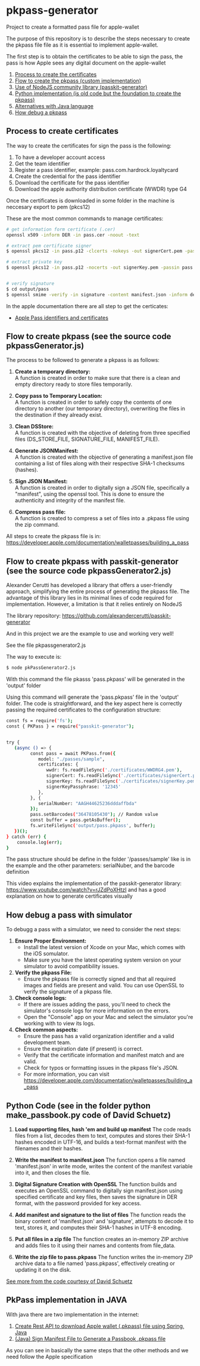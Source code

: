 # pkpass-generator
Project to create a formatted pass file for apple-wallet

The purpose of this repository is to describe the steps necessary to create the pkpass file
file as it is essential to implement apple-wallet.

The first step is to obtain the certificates to be able to sign the pass, the pass is how
Apple sees any digital document on the apple-wallet

1. [Process to create the certificates](#process-to-create-certificates)
2. [Flow to create the pkpass (custom implementation)](#flow-to-create-pkpass-see-the-source-code-pkpassgeneratorjs)
3. [Use of NodeJS community library (passkit-generator)](#flow-to-create-pkpass-with-passkit-generator-see-the-source-code-pkpassgenerator2js)
4. [Python implementation (is old code but the foundation to create the pkpass)](#python-code-see-in-the-folder-python-make_passbookpy-code-of-david-schuetz)
5. [Alternatives with Java language](#pkpass-implementation-in-java)
6. [How debug a pkpass](#how-debug-a-pass-with-simulator)


## Process to create certificates

The way to create the certificates for sign the pass is the following:

1. To have a developer account access
2. Get the team identifier
3. Register a pass identifier, example: pass.com.hardrock.loyaltycard
4. Create the credential for the pass identifier
5. Download the certificate for the pass identifier 
6. Download the apple authority distribution certificate (WWDR) type G4

Once the certificates is downloaded in some folder in the machine is neccesary export to pem (pkcs12)

These are the most common commands to manage certificates:

```bash
# get information form certificate (.cer)
openssl x509 -inform DER -in pass.cer -noout -text

# extract pem certificate signer 
$ openssl pkcs12 -in pass.p12 -clcerts -nokeys -out signerCert.pem -passin pass:12345 -info -legacy

# extract private key
$ openssl pkcs12 -in pass.p12 -nocerts -out signerKey.pem -passin pass:12345 -passout pass:12345 -info -legacy


# verify signature
$ cd output/pass
$ openssl smime -verify -in signature -content manifest.json -inform der -noverify
```

In the apple documentation there are all step to get the certicates:

- [Apple Pass identifiers and certificates](https://developer.apple.com/help/account/configure-app-capabilities/create-wallet-identifiers-and-certificates)


## Flow to create pkpass (see the source code pkpassGenerator.js)

The process to be followed to generate a pkpass is as follows:

1. **Create a temporary directory:**  
   A function is created in order to make sure that there is a clean and empty directory ready to store files temporarily.

2. **Copy pass to Temporary Location:**  
   A function is created in order to safely copy the contents of one directory to another (our temporary directory), overwriting the files in the destination if they already exist.

3. **Clean DSStore:**  
   A function is created with the objective of deleting from three specified files (DS_STORE_FILE, SIGNATURE_FILE, MANIFEST_FILE).

4. **Generate JSONManifest:**  
   A function is created with the objective of generating a manifest.json file containing a list of files along with their respective SHA-1 checksums (hashes).

5. **Sign JSON Manifest:**  
   A function is created in order to digitally sign a JSON file, specifically a "manifest", using the openssl tool. This is done to ensure the authenticity and integrity of the manifest file.

6. **Compress pass file:**  
   A function is created to compress a set of files into a .pkpass file using the zip command. 


All steps to create the pkpass file is in: https://developer.apple.com/documentation/walletpasses/building_a_pass


## Flow to create pkpass with passkit-generator (see the source code pkpassGenerator2.js)

Alexander Cerutti has developed a library that offers a user-friendly approach, simplifying the entire process of generating the pkpass file. The advantage of this library lies in its minimal lines of code required for implementation. However, a limitation is that it relies entirely on NodeJS

The library repository:
https://github.com/alexandercerutti/passkit-generator

And in this project we are the example to use and working very well!

See the file pkpassgenerator2.js

The way to execute is:

```bash
$ node pkPassGenerator2.js
```

With this command the file pkasss 'pass.pkpass' will be generated in the 'output' folder

Using this command will generate the 'pass.pkpass' file in the 'output' folder. The code is straightforward, and the key aspect here is correctly passing the required certificates to the configuration structure:

```bash
const fs = require('fs');
const { PKPass } = require("passkit-generator");


try {
   (async () => {
         const pass = await PKPass.from({
            model: "./passes/sample",
            certificates: {
               wwdr: fs.readFileSync('./certificates/WWDRG4.pem'),
               signerCert: fs.readFileSync('./certificates/signerCert.pem'),
               signerKey: fs.readFileSync('./certificates/signerKey.pem'),
               signerKeyPassphrase: '12345'
            },
         }, {
            serialNumber: "AAGH44625236dddaffbda"
         });
         pass.setBarcodes("36478105430"); // Random value
         const buffer = pass.getAsBuffer();
         fs.writeFileSync('output/pass.pkpass', buffer);
   })();
} catch (err) {
	console.log(err);
}
```

The pass structure should be define in the folder '/passes/sample' like is in the example
and the other parameters: serialNuber, and the barcode definition

This video explains the implementation of the passkit-generator library: https://www.youtube.com/watch?v=rJZdPoXHtzI
and has a good explanation on how to generate certificates visually


## How debug a pass with simulator

To debugg a pass with a simulator, we need to consider the next steps:

1. **Ensure Proper Environment:**
   - Install the latest version of Xcode on your Mac, which comes with the iOS somulator.
   - Make sure you have the latest operating system version on your simulator to avoid compatibility issues.
2. **Verify the pkpass File:**
   - Ensure the pkpass file is correctly signed and that all required images and fields are present and valid. You can use OpenSSL to verify the signature of a pkpass file.
3. **Check console logs:**
   - If there are issues adding the pass, you'll need to check the simulator's console logs for more information on the errors.
   - Open the "Console" app on your Mac and select the simulator you're working with to view its logs.
4. **Check common aspects:**
   - Ensure the pass has a valid organization identifier and a valid development team.
   - Ensure the expiration date (if present) is correct.
   - Verify that the certificate information and manifest match and are valid.
   - Check for typos or formatting issues in the pkpass file's JSON.
   - For more information, you can visit https://developer.apple.com/documentation/walletpasses/building_a_pass

## Python Code (see in the folder python make_passbook.py code of David Schuetz)

1. **Load supporting files, hash 'em and build up manifest** 
   The code reads files from a list, decodes them to text, computes and stores their SHA-1 hashes encoded in UTF-16, and builds a text-format manifest with the filenames and their hashes.

2. **Write the manifest to manifest.json**
   The function opens a file named 'manifest.json' in write mode, writes the content of the manifest variable into it, and then closes the file.

3. **Digital Signature Creation with OpenSSL**
   The function builds and executes an OpenSSL command to digitally sign manifest.json using specified certificate and key files, then saves the signature in DER format, with the password provided for key access.

4. **Add manifest and signature to the list of files**
   The function reads the binary content of 'manifest.json' and 'signature', attempts to decode it to text, stores it, and computes their SHA-1 hashes in UTF-8 encoding.

5. **Put all files in a zip file**
   The function creates an in-memory ZIP archive and adds files to it using their names and contents from file_data.

6. **Write the zip file to pass.pkpass**
   The function writes the in-memory ZIP archive data to a file named 'pass.pkpass', effectively creating or updating it on the disk.

[See more from the code courtesy of David Schuetz](https://gist.github.com/phoikoi/797be3a230959caa3039769bc7d4dba2)

## PkPass implementation in JAVA

With java there are two implementation in the internet:

1. [Create Rest API to download Apple wallet (.pkpass) file using Spring, Java](https://mumzee.medium.com/create-rest-api-to-download-apple-wallet-pkpass-file-using-spring-java-bd66e4eb8f3e)
2. [(Java) Sign Manifest File to Generate a Passbook .pkpass file](https://example-code.com/java/passbook_signature_pkpass.asp)

As you can see in basically the same steps that the other methods and we need follow the Apple specification